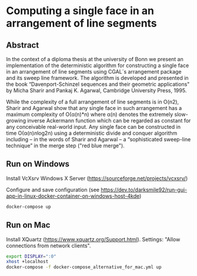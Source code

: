 # Computing a single face in an arrangement of line segments

## Abstract

In the context of a diploma thesis at the university of Bonn we present an implementation of the deterministic algorithm for constructing a single face in an arrangement of line segments using CGAL´s arrangement package and its sweep line framework. The algorithm is developed and presented in the book “Davenport-Schinzel sequences and their geometric applications" by Micha Sharir and Pankaj K. Agarwal, Cambridge University Press, 1995.

While the complexity of a full arrangement of line segments is in O(n2), Sharir and Agarwal show that any single face in such arrangement has a maximum complexity of O(α(n)*n) where α(n) denotes the extremely slow-growing inverse Ackermann function which can be regarded as constant for any conceivable real-world input. Any single face can be constructed in time O(α(n)*n*log2n) using a deterministic divide and conquer algorithm including – in the words of Sharir and Agarwal – a “sophisticated sweep-line technique” in the merge step ("red blue merge").

## Run on Windows

Install VcXsrv Windows X Server (https://sourceforge.net/projects/vcxsrv/)

Configure and save configuration (see https://dev.to/darksmile92/run-gui-app-in-linux-docker-container-on-windows-host-4kde)

```bash
docker-compose up
```

## Run on Mac

Install XQuartz (https://www.xquartz.org/Support.html). Settings: "Allow connections from network clients".

```bash
export DISPLAY=":0"
xhost +localhost
docker-compose -f docker-compose_alternative_for_mac.yml up
```

